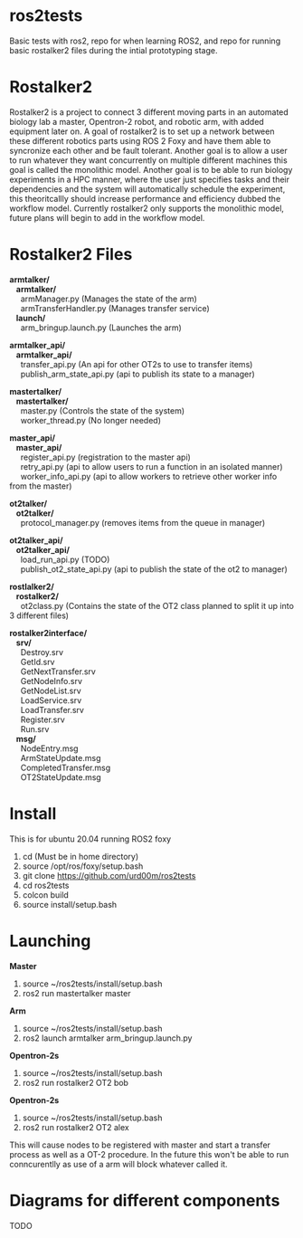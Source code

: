 # ros2tests
Basic tests with ros2, repo for when learning ROS2, and repo for running basic rostalker2 files during the intial prototyping stage.

# Rostalker2 
Rostalker2 is a project to connect 3 different moving parts in an automated biology lab a master, Opentron-2 robot, and robotic arm, with added equipment later on. A goal of rostalker2 is to set up a network between these different robotics parts using ROS 2 Foxy and have them able to syncronize each other and be fault tolerant. Another goal is to allow a user to run whatever they want concurrently on multiple different machines this goal is called the monolithic model. Another goal is to be able to run biology experiments in a HPC manner, where the user just specifies tasks and their dependencies and the system will automatically schedule the experiment, this theoritcallly should increase performance and efficiency dubbed the workflow model. Currently rostalker2 only supports the monolithic model, future plans will begin to add in the workflow model. 

# Rostalker2 Files
**armtalker/**   
&nbsp;&nbsp;  **armtalker/**  
&nbsp;&nbsp;&nbsp;&nbsp;    armManager.py (Manages the state of the arm)  
&nbsp;&nbsp;&nbsp;&nbsp;    armTransferHandler.py (Manages transfer service)  
&nbsp;&nbsp;  **launch/**  
&nbsp;&nbsp;&nbsp;&nbsp;    arm_bringup.launch.py (Launches the arm)  
  
**armtalker_api/**  
&nbsp;&nbsp;  **armtalker_api/**  
&nbsp;&nbsp;&nbsp;&nbsp;    transfer_api.py (An api for other OT2s to use to transfer items)  
&nbsp;&nbsp;&nbsp;&nbsp;    publish_arm_state_api.py (api to publish its state to a manager)  

**mastertalker/**  
&nbsp;&nbsp;  **mastertalker/**  
&nbsp;&nbsp;&nbsp;&nbsp;    master.py (Controls the state of the system)  
&nbsp;&nbsp;&nbsp;&nbsp;    worker_thread.py (No longer needed)  

**master_api/**  
&nbsp;&nbsp;  **master_api/**  
&nbsp;&nbsp;&nbsp;&nbsp;    register_api.py (registration to the master api)  
&nbsp;&nbsp;&nbsp;&nbsp;    retry_api.py (api to allow users to run a function in an isolated manner)  
&nbsp;&nbsp;&nbsp;&nbsp;    worker_info_api.py (api to allow workers to retrieve other worker info from the master)  
    
**ot2talker/**  
&nbsp;&nbsp;  **ot2talker/**  
&nbsp;&nbsp;&nbsp;&nbsp;    protocol_manager.py (removes items from the queue in manager)  

**ot2talker_api/**  
&nbsp;&nbsp;  **ot2talker_api/**  
&nbsp;&nbsp;&nbsp;&nbsp;    load_run_api.py (TODO)  
&nbsp;&nbsp;&nbsp;&nbsp;    publish_ot2_state_api.py (api to publish the state of the ot2 to manager)  

**rostlalker2/**  
&nbsp;&nbsp;  **rostalker2/**  
&nbsp;&nbsp;&nbsp;&nbsp;    ot2class.py (Contains the state of the OT2 class planned to split it up into 3 different files)  
 
**rostalker2interface/**  
&nbsp;&nbsp;  **srv/**  
&nbsp;&nbsp;&nbsp;&nbsp;    Destroy.srv  
&nbsp;&nbsp;&nbsp;&nbsp;    GetId.srv  
&nbsp;&nbsp;&nbsp;&nbsp;    GetNextTransfer.srv  
&nbsp;&nbsp;&nbsp;&nbsp;    GetNodeInfo.srv  
&nbsp;&nbsp;&nbsp;&nbsp;    GetNodeList.srv  
&nbsp;&nbsp;&nbsp;&nbsp;    LoadService.srv  
&nbsp;&nbsp;&nbsp;&nbsp;    LoadTransfer.srv  
&nbsp;&nbsp;&nbsp;&nbsp;    Register.srv  
&nbsp;&nbsp;&nbsp;&nbsp;    Run.srv  
&nbsp;&nbsp;  **msg/**  
&nbsp;&nbsp;&nbsp;&nbsp;    NodeEntry.msg  
&nbsp;&nbsp;&nbsp;&nbsp;    ArmStateUpdate.msg  
&nbsp;&nbsp;&nbsp;&nbsp;    CompletedTransfer.msg  
&nbsp;&nbsp;&nbsp;&nbsp;    OT2StateUpdate.msg  

# Install 
This is for ubuntu 20.04 running ROS2 foxy  
1. cd (Must be in home directory)
2. source /opt/ros/foxy/setup.bash
3. git clone https://github.com/urd00m/ros2tests
4. cd ros2tests
5. colcon build 
6. source install/setup.bash

# Launching 
**Master**  
1. source ~/ros2tests/install/setup.bash
2. ros2 run mastertalker master

**Arm**  
1. source ~/ros2tests/install/setup.bash
2. ros2 launch armtalker arm_bringup.launch.py

**Opentron-2s**
1. source ~/ros2tests/install/setup.bash
2. ros2 run rostalker2 OT2 bob

**Opentron-2s**
1. source ~/ros2tests/install/setup.bash
2. ros2 run rostalker2 OT2 alex

This will cause nodes to be registered with master and start a transfer process as well as a OT-2 procedure. In the future this won't be able to run conncurentlly as use of a arm will block whatever called it. 

# Diagrams for different components
TODO

